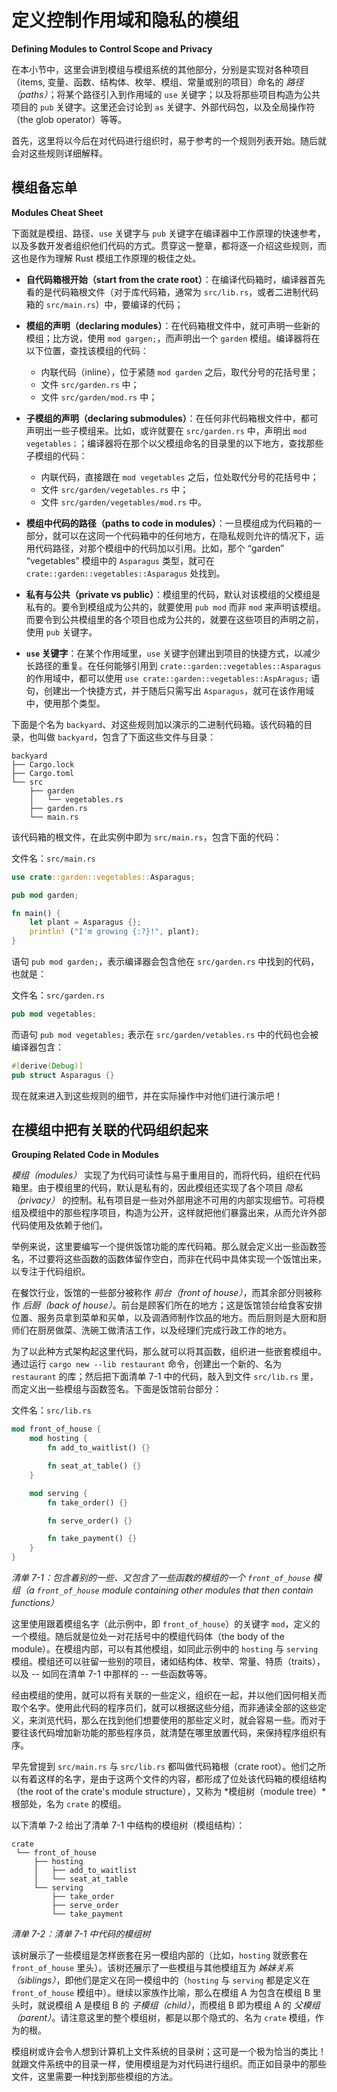# 定义控制作用域和隐私的模组

**Defining Modules to Control Scope and Privacy**


在本小节中，这里会讲到模组与模组系统的其他部分，分别是实现对各种项目（items, 变量、函数、结构体、枚举、模组、常量或别的项目）命名的 *路径（paths）*；将某个路径引入到作用域的 `use` 关键字；以及将那些项目构造为公共项目的 `pub` 关键字。这里还会讨论到 `as` 关键字、外部代码包，以及全局操作符（the glob operator）等等。

首先，这里将以今后在对代码进行组织时，易于参考的一个规则列表开始。随后就会对这些规则详细解释。


## 模组备忘单

**Modules Cheat Sheet**


下面就是模组、路径、`use` 关键字与 `pub` 关键字在编译器中工作原理的快速参考，以及多数开发者组织他们代码的方式。贯穿这一整章，都将逐一介绍这些规则，而这也是作为理解 Rust 模组工作原理的极佳之处。

- **自代码箱根开始（start from the crate root）**：在编译代码箱时，编译器首先看的是代码箱根文件（对于库代码箱，通常为 `src/lib.rs`，或者二进制代码箱的 `src/main.rs`）中，要编译的代码；

+ **模组的声明（declaring modules）**：在代码箱根文件中，就可声明一些新的模组；比方说，使用 `mod gargen;`，而声明出一个 `garden` 模组。编译器将在以下位置，查找该模组的代码：
    - 内联代码（inline），位于紧随 `mod garden` 之后，取代分号的花括号里；
    - 文件 `src/garden.rs` 中；
    - 文件 `src/garden/mod.rs` 中；

+ **子模组的声明（declaring submodules）**：在任何非代码箱根文件中，都可声明出一些子模组来。比如，或许就要在 `src/garden.rs` 中，声明出 `mod vegetables；`；编译器将在那个以父模组命名的目录里的以下地方，查找那些子模组的代码：
    - 内联代码，直接跟在 `mod vegetables` 之后，位处取代分号的花括号中；
    - 文件 `src/garden/vegetables.rs` 中；
    - 文件 `src/garden/vegetables/mod.rs` 中。

- **模组中代码的路径（paths to code in modules）**：一旦模组成为代码箱的一部分，就可以在这同一个代码箱中的任何地方，在隐私规则允许的情况下，运用代码路径，对那个模组中的代码加以引用。比如，那个 “garden” “vegetables” 模组中的 `Asparagus` 类型，就可在 `crate::garden::vegetables::Asparagus` 处找到。

- **私有与公共（private vs public）**：模组里的代码，默认对该模组的父模组是私有的。要令到模组成为公共的，就要使用 `pub mod` 而非 `mod` 来声明该模组。而要令到公共模组里的各个项目也成为公共的，就要在这些项目的声明之前，使用 `pub` 关键字。

- **`use` 关键字**：在某个作用域里，`use` 关键字创建出到项目的快捷方式，以减少长路径的重复。在任何能够引用到 `crate::garden::vegetables::Asparagus` 的作用域中，都可以使用 `use crate::garden::vegetables::AspAragus;` 语句，创建出一个快捷方式，并于随后只需写出 `Asparagus`，就可在该作用域中，使用那个类型。


下面是个名为 `backyard`、对这些规则加以演示的二进制代码箱。该代码箱的目录，也叫做 `backyard`，包含了下面这些文件与目录：

```console
backyard
├── Cargo.lock
├── Cargo.toml
└── src
    ├── garden
    │   └── vegetables.rs
    ├── garden.rs
    └── main.rs
```

该代码箱的根文件，在此实例中即为 `src/main.rs`，包含下面的代码：

文件名：`src/main.rs`

```rust
use crate::garden::vegetables::Asparagus;

pub mod garden;

fn main() {
    let plant = Asparagus {};
    println! ("I'm growing {:?}!", plant);
}
```

语句 `pub mod garden;`，表示编译器会包含他在 `src/garden.rs` 中找到的代码，也就是：

文件名：`src/garden.rs`

```rust
pub mod vegetables;
```

而语句 `pub mod vegetables;` 表示在 `src/garden/vetables.rs` 中的代码也会被编译器包含：

```rust
#[derive(Debug)]
pub struct Asparagus {}
```

现在就来进入到这些规则的细节，并在实际操作中对他们进行演示吧！


## 在模组中把有关联的代码组织起来

**Grouping Related Code in Modules**

*模组（modules）* 实现了为代码可读性与易于重用目的，而将代码，组织在代码箱里。由于模组里的代码，默认是私有的，因此模组还实现了各个项目 *隐私（privacy）* 的控制。私有项目是一些对外部用途不可用的内部实现细节。可将模组及模组中的那些程序项目，构造为公开，这样就把他们暴露出来，从而允许外部代码使用及依赖于他们。

举例来说，这里要编写一个提供饭馆功能的库代码箱。那么就会定义出一些函数签名，不过要将这些函数的函数体留作空白，而非在代码中具体实现一个饭馆出来，以专注于代码组织。

在餐饮行业，饭馆的一些部分被称作 *前台（front of house）*，而其余部分则被称作 *后厨（back of house）*。前台是顾客们所在的地方；这是饭馆领台给食客安排位置、服务员拿到菜单和买单，以及调酒师制作饮品的地方。而后厨则是大厨和厨师们在厨房做菜、洗碗工做清洁工作，以及经理们完成行政工作的地方。

为了以此种方式架构起这里代码，那么就可以将其函数，组织进一些嵌套模组中。通过运行 `cargo new --lib restaurant` 命令，创建出一个新的、名为 `restaurant` 的库；然后把下面清单 7-1 中的代码，敲入到文件 `src/lib.rs` 里，而定义出一些模组与函数签名。下面是饭馆前台部分：

文件名：`src/lib.rs`

```rust
mod front_of_house {
    mod hosting {
        fn add_to_waitlist() {}

        fn seat_at_table() {}
    }

    mod serving {
        fn take_order() {}

        fn serve_order() {}

        fn take_payment() {}
    }
}
```

*清单 7-1：包含着别的一些、又包含了一些函数的模组的一个 `front_of_house` 模组（a `front_of_house` module containing other modules that then contain functions）*

这里使用跟着模组名字（此示例中，即 `front_of_house`）的关键字 `mod`，定义的一个模组。随后就是位处一对花括号中的模组代码体（the body of the module）。在模组内部，可以有其他模组，如同此示例中的 `hosting` 与 `serving` 模组。模组还可以驻留一些别的项目，诸如结构体、枚举、常量、特质（traits），以及 -- 如同在清单 7-1 中那样的 -- 一些函数等等。

经由模组的使用，就可以将有关联的一些定义，组织在一起，并以他们因何相关而取个名字。使用此代码的程序员们，就可以根据这些分组，而非通读全部的这些定义，来浏览代码，那么在找到他们想要使用的那些定义时，就会容易一些。而对于要往该代码增加新功能的那些程序员，就清楚在哪里放置代码，来保持程序组织有序。

早先曾提到 `src/main.rs` 与 `src/lib.rs` 都叫做代码箱根（crate root）。他们之所以有着这样的名字，是由于这两个文件的内容，都形成了位处该代码箱的模组结构（the root of the crate's module structure），又称为 *模组树（module tree）*根部处，名为 `crate` 的模组。

以下清单 7-2 给出了清单 7-1 中结构的模组树（模组结构）：

```console
crate
 └── front_of_house
     ├── hosting
     │   ├── add_to_waitlist
     │   └── seat_at_table
     └── serving
         ├── take_order
         ├── serve_order
         └── take_payment
```

*清单 7-2：清单 7-1 中代码的模组树*

该树展示了一些模组是怎样嵌套在另一模组内部的（比如，`hosting` 就嵌套在 `front_of_house` 里头）。该树还展示了一些模组与其他模组互为 *姊妹关系（siblings）*，即他们是定义在同一模组中的（`hosting` 与 `serving` 都是定义在 `front_of_house` 模组中）。继续以家族作比喻，那么在模组 A 为包含在模组 B 里头时，就说模组 A 是模组 B 的 *子模组（child）*，而模组 B 即为模组 A 的 *父模组（parent）*。请注意这里的整个模组树，都是以那个隐式的、名为 `crate` 模组，作为的根。

模组树或许会令人想到计算机上文件系统的目录树；这可是一个极为恰当的类比！就跟文件系统中的目录一样，使用模组是为对代码进行组织。而正如目录中的那些文件，这里需要一种找到那些模组的方法。
